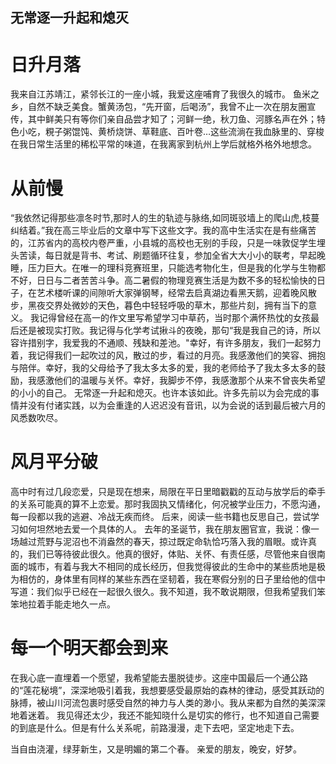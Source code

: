 ## 无常逐一升起和熄灭
# 日升月落
  
  我来自江苏靖江，紧邻长江的一座小城，我爱这座哺育了我很久的城市。
  鱼米之乡，自然不缺乏美食。蟹黄汤包，“先开窗，后喝汤”，我曾不止一次在朋友圈宣传，其中鲜美只有等你们亲自品尝才知了；河鲜一绝，秋刀鱼、河豚名声在外；特色小吃，粯子粥馄饨、黄桥烧饼、草鞋底、百叶卷…这些流淌在我血脉里的、穿梭在我日常生活里的稀松平常的味道，在我离家到杭州上学后就格外格外地想念。

# 从前慢
  
  “我依然记得那些凛冬时节,那时人的生的轨迹与脉络,如同斑驳墙上的爬山虎,枝蔓纠结着。”我在高三毕业后的文章中写下这些文字。我的高中生活实在是有些痛苦的，江苏省内的高校内卷严重，小县城的高校也无别的手段，只是一味敦促学生埋头苦读，每日就是背书、考试、刷题循环往复，参加全省大大小小的联考，早起晚睡，压力巨大。在唯一的理科竞赛班里，只能选考物化生，但是我的化学与生物都不好，日日与二者苦苦斗争。高二暑假的物理竞赛生活是为数不多的轻松愉快的日子，在艺术楼听课的间隙听大家弹钢琴，经常去启真湖边看黑天鹅，迎着晚风散步，黑夜交界处微妙的天色，暮色中轻轻呼吸的草木，那些片刻，拥有当下的意义。
  我记得曾经在高一的作文里写希望学习中草药，当时那个满怀热忱的女孩最后还是被现实打败。我记得与化学考试揪斗的夜晚，那句“我是我自己的诗，所以容许措别字，我爱我的不通顺、残缺和差池。"幸好，有许多朋友，我们一起努力着，我记得我们一起吹过的风，散过的步，看过的月亮。我感激他们的笑容、拥抱与陪伴。幸好，我的父母给予了我太多太多的爱，我的老师给予了我太多太多的鼓励，我感激他们的温暖与关怀。幸好，我脚步不停，我感激那个从来不曾丧失希望的小小的自己。
  无常逐一升起和熄灭。也许本该如此。许多先前以为会完成的事情并没有付诸实践，以为会重逢的人迟迟没有音讯，以为会说的话到最后被六月的风悉数吹尽。

# 风月平分破
  
  高中时有过几段恋爱，只是现在想来，局限在平日里暗戳戳的互动与放学后的牵手的关系可能真的算不上恋爱。那时我固执又情绪化，何况被学业压力，不愿沟通，每一段都以我的逃避、冷战无疾而终。
  后来，阅读一些书籍也反思自己，尝试学习如何坦然地去爱一个具体的人。
  去年的圣诞节，我在朋友圈官宣，我说：像一场越过荒野与泥沼也不消盎然的春天，掠过既定命轨恰巧落入我的眉眼。或许真的，我们已等待彼此很久。他真的很好，体贴、关怀、有责任感，尽管他来自很南面的城市，有着与我大不相同的成长经历，但我觉得彼此的生命中的某些质地是极为相仿的，身体里有同样的某些东西在坚韧着，我在寒假分别的日子里给他的信中写道：我们似乎已经在一起很久很久。我不知道，我不敢说期限，但我希望我们笨笨地拉着手能走地久一点。

# 每一个明天都会到来
  
  在我心底一直埋着一个愿望，我希望能去墨脱徒步。这座中国最后一个通公路的“莲花秘境”，深深地吸引着我，我想要感受最原始的森林的律动，感受其跃动的脉搏，被山川河流包裹时感受自然的神力与人类的渺小。我从来都为自然的美深深地着迷着。
  我见得还太少，我还不能知晓什么是切实的修行，也不知道自己需要的到底是什么。但是有什么关系呢，前路漫漫，走下去吧，坚定地走下去。

  当自由浇灌，绿芽新生，又是明媚的第二个春。
  亲爱的朋友，晚安，好梦。